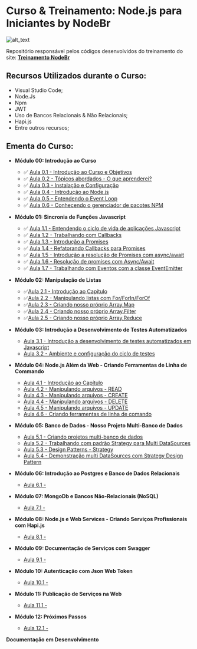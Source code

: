# Curso & Treinamento: Node.js para Iniciantes by NodeBr

![alt_text](https://i.imgsafe.org/42/42ffeb4e53.png)

Repositório responsável pelos códigos desenvolvidos do treinamento do site: **[Treinamento NodeBr](https://treinamento.nodebr.org/)**

## Recursos Utilizados durante o Curso:

- Visual Studio Code;
- Node.Js
- Npm
- JWT
- Uso de Bancos Relacionais & Não Relacionais;
- Hapi.js
- Entre outros recursos;

## Ementa do Curso:

- **Módulo 00: Introdução ao Curso**

  - :white_check_mark: [Aula 0.1 - Introdução ao Curso e Objetivos]()
  - :white_check_mark: [Aula 0.2 - Tópicos abordados - O que aprenderei?]()
  - :white_check_mark: [Aula 0.3 - Instalação e Configuração]()
  - :white_check_mark: [Aula 0.4 - Introdução ao Node.js]()
  - :white_check_mark: [Aula 0.5 - Entendendo o Event Loop]()
  - :white_check_mark: [Aula 0.6 - Conhecendo o gerenciador de pacotes NPM](https://bit.ly/2AGYbjN)

- **Módulo 01: Sincronia de Funções Javascript**

  - :white_check_mark: [Aula 1.1 - Entendendo o ciclo de vida de aplicações Javascript]()
  - :white_check_mark: [Aula 1.2 - Trabalhando com Callbacks](https://bit.ly/2BLm23w)
  - :white_check_mark: [Aula 1.3 - Introdução a Promises]()
  - :white_check_mark: [Aula 1.4 - Refatorando Callbacks para Promises](https://bit.ly/2Pgv4cj)
  - :white_check_mark: [Aula 1.5 - Introdução a resolução de Promises com async/await]()
  - :white_check_mark: [Aula 1.6 - Resolução de promises com Async/Await](http://bit.ly/2W8lb5o)
  - :white_check_mark: [Aula 1.7 - Trabalhando com Eventos com a classe EventEmitter](http://bit.ly/2AQ25Ys)

- **Módulo 02: Manipulação de Listas**

  - :white_check_mark:[Aula 2.1 - Introdução ao Capítulo]()
  - :white_check_mark:[Aula 2.2 - Manipulando listas com For/ForIn/ForOf](http://bit.ly/2DgKnyW)
  - :white_check_mark:[Aula 2.3 - Criando nosso próprio Array.Map](http://bit.ly/2CtqIKx)
  - :white_check_mark:[Aula 2.4 - Criando nosso próprio Array.Filter](http://bit.ly/2QV5quH)
  - :white_check_mark:[Aula 2.5 - Criando nosso próprio Array.Reduce](http://bit.ly/2AQlAQO)

- **Módulo 03: Introdução a Desenvolvimento de Testes Automatizados**

  - [Aula 3.1 - Introdução a desenvolvimento de testes automatizados em Javascript]()
  - [Aula 3.2 - Ambiente e configuração do ciclo de testes](http://bit.ly/2RwpRTK)

* **Módulo 04: Node.js Além da Web - Criando Ferramentas de Linha de Commando**

  - [Aula 4.1 - Introdução ao Capítulo]()
  - [Aula 4.2 - Manipulando arquivos - READ]()
  - [Aula 4.3 - Manipulando arquivos - CREATE]()
  - [Aula 4.4 - Manipulando arquivos - DELETE]()
  - [Aula 4.5 - Manipulando arquivos - UPDATE]()
  - [Aula 4.6 - Criando ferramentas de linha de comando]()

* **Módulo 05: Banco de Dados - Nosso Projeto Multi-Banco de Dados**

  - [Aula 5.1 - Criando projetos multi-banco de dados]()
  - [Aula 5.2 - Trabalhando com padrão Strategy para Multi DataSources]()
  - [Aula 5.3 - Design Patterns - Strategy]()
  - [Aula 5.4 - Demonstração multi DataSources com Strategy Design Pattern]()

* **Módulo 06: Introdução ao Postgres e Banco de Dados Relacionais**

  - [Aula 6.1 - ]()

* **Módulo 07: MongoDb e Bancos Não-Relacionais (NoSQL)**

  - [Aula 7.1 - ]()

* **Módulo 08: Node.js e Web Services - Criando Serviços Profissionais com Hapi.js**

  - [Aula 8.1 - ]()

* **Módulo 09: Documentação de Serviços com Swagger**

  - [Aula 9.1 - ]()

* **Módulo 10: Autenticação com Json Web Token**

  - [Aula 10.1 - ]()

* **Módulo 11: Publicação de Serviços na Web**

  - [Aula 11.1 - ]()

* **Módulo 12: Próximos Passos**
  - [Aula 12.1 - ]()

**Documentação em Desenvolvimento**
